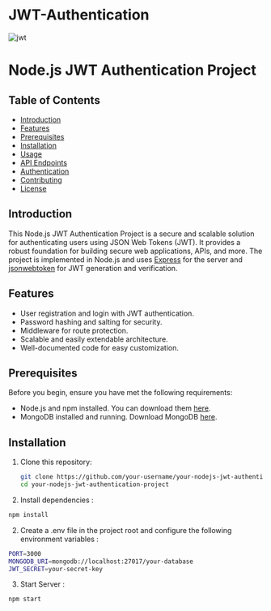 # JWT-Authentication
![jwt](https://github.com/prajwalmandlik2004/JWT-Authentication/assets/99119449/b58e010b-ee7b-45d6-89a1-be9970419bb7)
# Node.js JWT Authentication Project

## Table of Contents
- [Introduction](#introduction)
- [Features](#features)
- [Prerequisites](#prerequisites)
- [Installation](#installation)
- [Usage](#usage)
- [API Endpoints](#api-endpoints)
- [Authentication](#authentication)
- [Contributing](#contributing)
- [License](#license)

## Introduction
This Node.js JWT Authentication Project is a secure and scalable solution for authenticating users using JSON Web Tokens (JWT). It provides a robust foundation for building secure web applications, APIs, and more. The project is implemented in Node.js and uses [Express](https://expressjs.com/) for the server and [jsonwebtoken](https://github.com/auth0/node-jsonwebtoken) for JWT generation and verification.

## Features
- User registration and login with JWT authentication.
- Password hashing and salting for security.
- Middleware for route protection.
- Scalable and easily extendable architecture.
- Well-documented code for easy customization.

## Prerequisites
Before you begin, ensure you have met the following requirements:
- Node.js and npm installed. You can download them [here](https://nodejs.org/).
- MongoDB installed and running. Download MongoDB [here](https://www.mongodb.com/try/download/community).

## Installation
1. Clone this repository:
   ```bash
   git clone https://github.com/your-username/your-nodejs-jwt-authentication-project.git
   cd your-nodejs-jwt-authentication-project
   
1. Install dependencies :
```bash
npm install
```

2. Create a .env file in the project root and configure the following environment variables :
```bash
PORT=3000
MONGODB_URI=mongodb://localhost:27017/your-database
JWT_SECRET=your-secret-key
```

3. Start Server :
```bash
npm start
```

